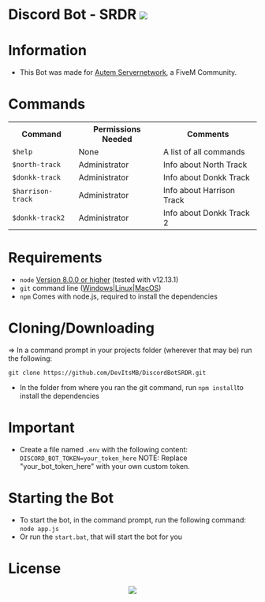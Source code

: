 # Discord Bot - SRDR <img src="https://img.shields.io/discord/740984870204866690?style=for-the-badge" />     
# Information
* This Bot was made for <a href="http://autem-servernetwork.de/">Autem Servernetwork</a>, a FiveM Community.
    

# Commands
<table>
  <tr>
    <th>Command</th>
    <th>Permissions Needed</th>
	<th>Comments</th>
  </tr>
  <tr>
    <td><code>$help</code></td>
    <td>None</td>
	<td>A list of all commands</td>
  <tr>
    <td><code>$north-track</code></td>
    <td>Administrator</td>
	<td>Info about North Track</td>
  <tr>
    <td><code>$donkk-track</code></td>
    <td>Administrator</td>
	<td>Info about Donkk Track</td>
  <tr>
    <td><code>$harrison-track</code></td>
    <td>Administrator</td>
	<td>Info about Harrison Track</td>
  <tr>
    <td><code>$donkk-track2</code></td>
    <td>Administrator</td>
	<td>Info about Donkk Track 2</td>
</table>



# Requirements
* `node` <a href="https://nodejs.org/en/download/">Version 8.0.0 or higher</a> (tested with v12.13.1)
* `git` command line (<a href="https://git-scm.com/download/win">Windows</a>|<a href="https://git-scm.com/book/en/v2/Getting-Started-Installing-Git">Linux</a>|<a href="https://git-scm.com/download/mac">MacOS</a>)
* `npm` Comes with node.js, required to install the dependencies

# Cloning/Downloading

=> In a command prompt in your projects folder (wherever that may be) run the following:

`git clone https://github.com/DevItsMB/DiscordBotSRDR.git`
* In the folder from where you ran the git command, run `npm install`to install the dependencies

# Important
* Create a file named `.env` with the following content:
`DISCORD_BOT_TOKEN=your_token_here`
NOTE: Replace "your_bot_token_here" with your own custom token.


# Starting the Bot
* To start the bot, in the command prompt, run the following command: `node app.js`
* Or run the `start.bat`, that will start the bot for you



# License
<p align="center">
    <a href="https://github.com/DevItsMB/Discord-Bot-Template/blob/master/LICENSE">
    <img src="https://img.shields.io/github/license/DevItsMB/DiscordBotTemplate?style=for-the-badge" />
  </a>
</p>
